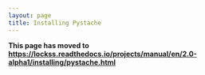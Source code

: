 ```yaml
---
layout: page
title: Installing Pystache
---
```


**This page has moved to <https://lockss.readthedocs.io/projects/manual/en/2.0-alpha1/installing/pystache.html>**
